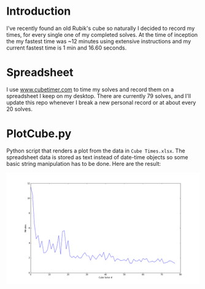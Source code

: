 # Introduction
I've recently found an old Rubik's cube so naturally I decided to record my times, for every single one of my completed solves. At the time of inception the my fastest time was ~12 minutes using extensive instructions and my current fastest time is 1 min and 16.60 seconds. 

# Spreadsheet
I use www.cubetimer.com to time my solves and record them on a spreadsheet I keep on my desktop. There are currently 79 solves, and I'll update this repo whenever I break a new personal record or at about every 20 solves.

# PlotCube.py
Python script that renders a plot from the data in ``Cube Times.xlsx``. The spreadsheet data is stored as text instead of date-time objects so some basic string manipulation has to be done. Here are the result:

![Cube Plot](/plot.png?raw=true "Cube Plot")
